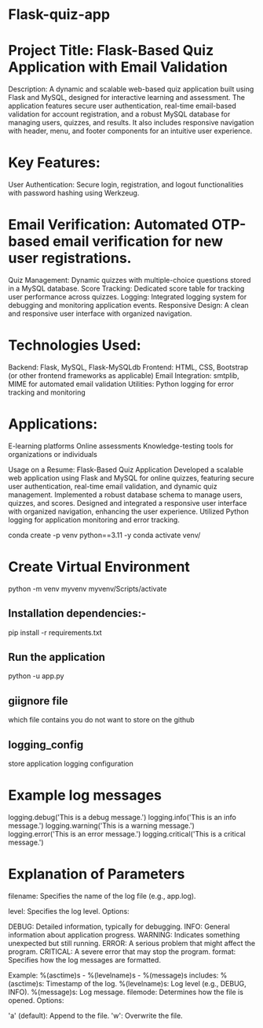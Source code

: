 # Flask-quiz-app

# Project Title: Flask-Based Quiz Application with Email Validation
Description:
A dynamic and scalable web-based quiz application built using Flask and MySQL, designed for interactive learning and assessment. The application features secure user authentication, real-time email-based validation for account registration, and a robust MySQL database for managing users, quizzes, and results. It also includes responsive navigation with header, menu, and footer components for an intuitive user experience.

# Key Features:
User Authentication: Secure login, registration, and logout functionalities with password hashing using Werkzeug.

# Email Verification: Automated OTP-based email verification for new user registrations.
Quiz Management: Dynamic quizzes with multiple-choice questions stored in a MySQL database.
Score Tracking: Dedicated score table for tracking user performance across quizzes.
Logging: Integrated logging system for debugging and monitoring application events.
Responsive Design: A clean and responsive user interface with organized navigation.

# Technologies Used:
Backend: Flask, MySQL, Flask-MySQLdb
Frontend: HTML, CSS, Bootstrap (or other frontend frameworks as applicable)
Email Integration: smtplib, MIME for automated email validation
Utilities: Python logging for error tracking and monitoring

# Applications:
E-learning platforms
Online assessments
Knowledge-testing tools for organizations or individuals

Usage on a Resume:
Flask-Based Quiz Application
Developed a scalable web application using Flask and MySQL for online quizzes, featuring secure user authentication, real-time email validation, and dynamic quiz management. Implemented a robust database schema to manage users, quizzes, and scores. Designed and integrated a responsive user interface with organized navigation, enhancing the user experience. Utilized Python logging for application monitoring and error tracking.


conda create -p venv python==3.11 -y 
conda activate venv/

# Create Virtual Environment
python -m venv myvenv
myvenv/Scripts/activate

## Installation dependencies:-
pip install -r requirements.txt

## Run the application 
python -u app.py

## giignore file 
which file contains you do not want to store on the github 

## logging_config 
store application logging configuration

# Example log messages
logging.debug('This is a debug message.')
logging.info('This is an info message.')
logging.warning('This is a warning message.')
logging.error('This is an error message.')
logging.critical('This is a critical message.')

# Explanation of Parameters
filename: Specifies the name of the log file (e.g., app.log).

level: Specifies the log level. Options:

DEBUG: Detailed information, typically for debugging.
INFO: General information about application progress.
WARNING: Indicates something unexpected but still running.
ERROR: A serious problem that might affect the program.
CRITICAL: A severe error that may stop the program.
format: Specifies how the log messages are formatted.

Example: %(asctime)s - %(levelname)s - %(message)s includes:
%(asctime)s: Timestamp of the log.
%(levelname)s: Log level (e.g., DEBUG, INFO).
%(message)s: Log message.
filemode: Determines how the file is opened. Options:

'a' (default): Append to the file.
'w': Overwrite the file.
